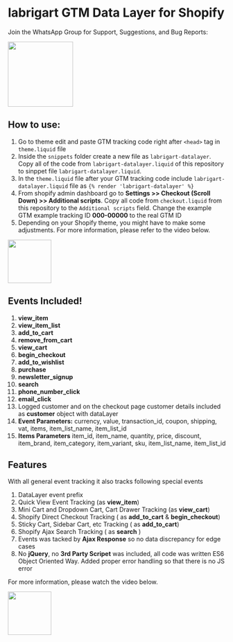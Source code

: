 # labrigart GTM Data Layer for Shopify
Join the WhatsApp Group for Support, Suggestions, and Bug Reports:

<a href="https://wa.me/8801749827904" target="_blank"><img src="images/whatsapp.png" width="150"/></a>

## How to use: 
1. Go to theme edit and paste GTM tracking code right after `<head>` tag in `theme.liquid` file
2. Inside the `snippets` folder create a new file as `labrigart-datalayer`. Copy all of the code from `labrigart-datalayer.liquid` of this repository to sinppet file `labrigart-datalayer.liquid`.
3. In the `theme.liquid` file after your GTM tracking code include `labrigart-datalayer.liquid` file as `{% render 'labrigart-datalayer' %}`
4. From shopify admin dashboard go to **Settings >> Checkout (Scroll Down) >> Additional scripts**. Copy all code from `checkout.liquid` from this repository to the  `Additional scripts` field. Change the example GTM example tracking ID **000-00000** to the real GTM ID
5. Depending on your Shopify theme, you might have to make some adjustments. For more information, please refer to the video below.

<a href="https://youtube.com/@trackingbygtm" target="_blank"><img src="images/play-png.png" width="100"/></a>
### 


## Events Included! ##
1. **view_item**
2. **view_item_list**
3. **add_to_cart**
4. **remove_from_cart**
5. **view_cart**
6. **begin_checkout**
7. **add_to_wishlist**
8. **purchase**
9. **newsletter_signup**
10. **search**
11. **phone_number_click**
12. **email_click**
13. Logged customer and on the checkout page customer details included as **customer** object with dataLayer
14. **Event Parameters:** currency, value, transaction_id, coupon, shipping, vat, items, item_list_name, item_list_id
15. **Items Parameters** item_id, item_name, quantity, price, discount, item_brand, item_category, item_variant, sku, item_list_name, item_list_id

## Features ##
With all general event tracking it also tracks following special events 
1. DataLayer event prefix
2. Quick View Event Tracking (as **view_item**)
3. Mini Cart and Dropdown Cart, Cart Drawer Tracking (as **view_cart**)
4. Shopify Direct Checkout Tracking ( as **add_to_cart** & **begin_checkout**)
5. Sticky Cart, Sidebar Cart, etc Tracking ( as **add_to_cart**)
6. Shopify Ajax Search Tracking ( as **search** )
7. Events was tacked by **Ajax Response** so no data discrepancy for edge cases
8. No **jQuery**, no **3rd Party Scripet** was included, all code was written ES6 Object Oriented Way. Added proper error handling so that there is no JS error


For more information, please watch the video below.

<a href="https://youtube.com/@trackingbygtm" target="_blank"><img src="images/play-png.png" width="100"/></a>

